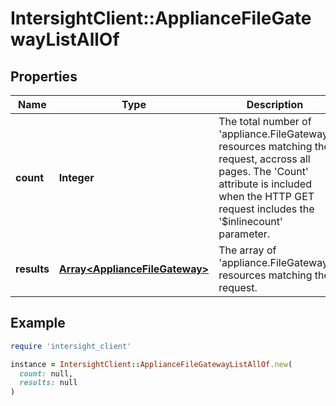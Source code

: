# IntersightClient::ApplianceFileGatewayListAllOf

## Properties

| Name | Type | Description | Notes |
| ---- | ---- | ----------- | ----- |
| **count** | **Integer** | The total number of &#39;appliance.FileGateway&#39; resources matching the request, accross all pages. The &#39;Count&#39; attribute is included when the HTTP GET request includes the &#39;$inlinecount&#39; parameter. | [optional] |
| **results** | [**Array&lt;ApplianceFileGateway&gt;**](ApplianceFileGateway.md) | The array of &#39;appliance.FileGateway&#39; resources matching the request. | [optional] |

## Example

```ruby
require 'intersight_client'

instance = IntersightClient::ApplianceFileGatewayListAllOf.new(
  count: null,
  results: null
)
```

